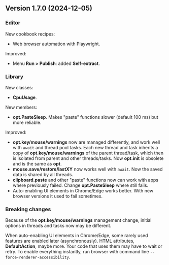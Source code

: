 ## Version 1.7.0 (2024-12-05)

### Editor
New cookbook recipes:
- Web browser automation with Playwright.

Improved:
- Menu **Run > Publish**: added **Self-extract**.

### Library
New classes:
- **CpuUsage**.

New members:
- **opt.PasteSleep**. Makes "paste" functions slower (default 100 ms) but more reliable.

Improved:
- **opt.key/mouse/warnings** now are managed differently, and work well with `await` and thread pool tasks. Each new thread and task inherits a copy of **opt.key/mouse/warnings** of the parent thread/task, which then is isolated from parent and other threads/tasks. Now **opt.init** is obsolete and is the same as **opt**.
- **mouse.save/restore/lastXY** now works well with `await`. Now the saved data is shared by all threads.
- **clipboard.paste** and other "paste" functions now can work with apps where previously failed. Change **opt.PasteSleep** where still fails.
- Auto-enabling UI elements in Chrome/Edge works better. With new browser versions it used to fail sometimes.

### Breaking changes
Because of the **opt.key/mouse/warnings** management change, initial options in threads and tasks now may be different.

When auto-enabling UI elements in Chrome/Edge, some rarely used features are enabled later (asynchronously). HTML attributes, **DefaultAction**, maybe more. Your code that uses them may have to wait or retry. To enable everything instantly, run browser with command line `--force-renderer-accessibility`.